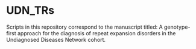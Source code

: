 # UDN_TRs

Scripts in this repository correspond to the manuscript titled: A genotype-first approach for the diagnosis of repeat expansion disorders in the Undiagnosed Diseases Network cohort.
